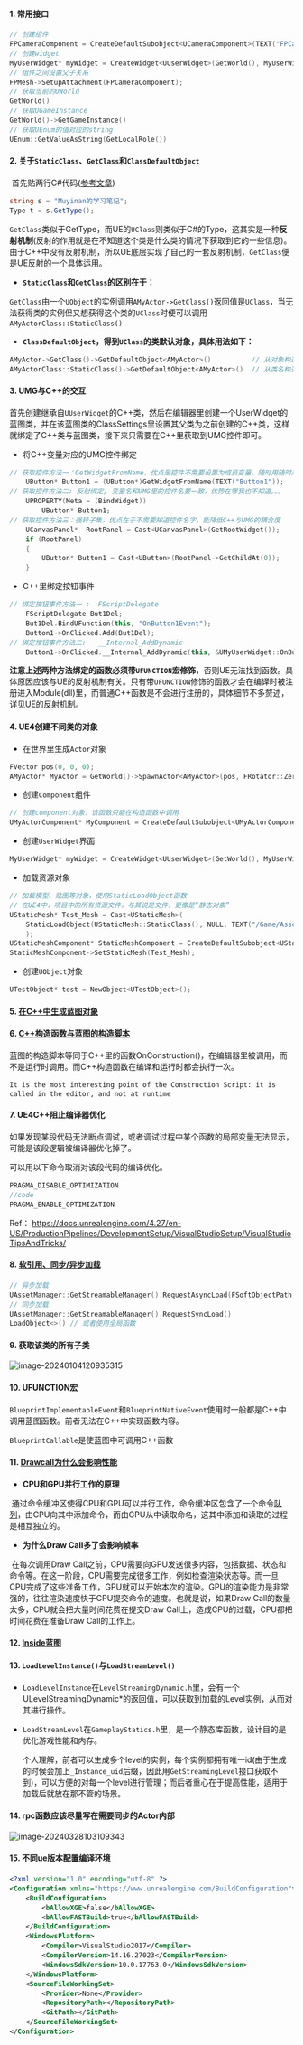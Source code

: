 #### 1. 常用接口

```C++
// 创建组件
FPCameraComponent = CreateDefaultSubobject<UCameraComponent>(TEXT("FPCamera"));
// 创建widget
MyUserWidget* myWidget = CreateWidget<UUserWidget>(GetWorld(), MyUserWidget);
// 组件之间设置父子关系
FPMesh->SetupAttachment(FPCameraComponent);
// 获取当前的UWorld
GetWorld()
// 获取UGameInstance
GetWorld()->GetGameInstance()
// 获取UEnum的值对应的string
UEnum::GetValueAsString(GetLocalRole())
```

#### 2. 关于`StaticClass`、`GetClass`和`ClassDefaultObject`

​		首先贴两行C#代码([参考文章](https://blog.csdn.net/j756915370/article/details/117913118))

```c#
string s = "Muyinan的学习笔记";
Type t = s.GetType();
```

​		`GetClass`类似于GetType，而UE的`UClass`则类似于C#的Type，这其实是一种**反射机制**(反射的作用就是在不知道这个类是什么类的情况下获取到它的一些信息)。由于C++中没有反射机制，所以UE底层实现了自己的一套反射机制，`GetClass`便是UE反射的一个具体运用。

- **`StaticClass`和`GetClass`的区别在于：**

​	`GetClass`由一个`UObject`的实例调用`AMyActor->GetClass()`返回值是`UClass`，当无法获得类的实例但又想获得这个类的`UClass`时便可以调用`AMyActorClass::StaticClass()`

- **`ClassDefaultObject`，得到`UClass`的类默认对象，具体用法如下：**

```C++
AMyActor->GetClass()->GetDefaultObject<AMyActor>()			// 从对象构造默认对象
AMyActorClass::StaticClass()->GetDefaultObject<AMyActor>()	// 从类名构造默认对象
```

#### 3. UMG与C++的交互

​		首先创建继承自`UUserWidget`的C++类，然后在编辑器里创建一个UserWidget的蓝图类，并在该蓝图类的ClassSettings里设置其父类为之前创建的C++类，这样就绑定了C++类与蓝图类，接下来只需要在C++里获取到UMG控件即可。

- 将C++变量对应的UMG控件绑定

```C++
// 获取控件方法一：GetWidgetFromName，优点是控件不需要设置为成员变量，随时用随时声明
	UButton* Button1 = (UButton*)GetWidgetFromName(TEXT("Button1"));
// 获取控件方法二: 反射绑定, 变量名和UMG里的控件名要一致，优势在哪我也不知道。。。
	UPROPERTY(Meta = (BindWidget))
		UButton* Button1;
// 获取控件方法三：强转子集，优点在于不需要知道控件名字，能降低C++与UMG的耦合度
	UCanvasPanel*  RootPanel = Cast<UCanvasPanel>(GetRootWidget());
	if (RootPanel)
	{
		UButton* Button1 = Cast<UButton>(RootPanel->GetChildAt(0));
	}
```

- C++里绑定按钮事件

```C++
// 绑定按钮事件方法一 :  FScriptDelegate
	FScriptDelegate But1Del;
	But1Del.BindUFunction(this, "OnButton1Event");
	Button1->OnClicked.Add(But1Del);
// 绑定按钮事件方法二:	__Internal_AddDynamic
	Button1->OnClicked.__Internal_AddDynamic(this, &UMyUserWidget::OnButton1Event, FName("OnButton1Event"));
```

​		**注意上述两种方法绑定的函数必须带`UFUNCTION`宏修饰**，否则UE无法找到函数。具体原因应该与UE的反射机制有关。只有带`UFUNCTION`修饰的函数才会在编译时被注册进入Module(dll)里，而普通C++函数是不会进行注册的，具体细节不多赘述，详见[UE的反射机制](https://blog.csdn.net/mohuak/article/details/81913532?utm_medium=distribute.pc_relevant_t0.none-task-blog-BlogCommendFromMachineLearnPai2-1.nonecase&depth_1-utm_source=distribute.pc_relevant_t0.none-task-blog-BlogCommendFromMachineLearnPai2-1.nonecase)。

#### 4. UE4创建不同类的对象

- 在世界里生成`Actor`对象

```C++
FVector pos(0, 0, 0);  
AMyActor* MyActor = GetWorld()->SpawnActor<AMyActor>(pos, FRotator::ZeroRotator);
```

- 创建`Component`组件

```C++
// 创建component对象，该函数只能在构造函数中调用
UMyActorComponent* MyComponent = CreateDefaultSubobject<UMyActorComponent>(TEXT("MyComponent"));  
```

- 创建`UserWidget`界面

```C++
MyUserWidget* myWidget = CreateWidget<UUserWidget>(GetWorld(), MyUserWidget);
```

- 加载资源对象

```C++
// 加载模型、贴图等对象，使用StaticLoadObject函数 
// 在UE4中，项目中的所有资源文件，与其说是文件，更像是“静态对象”
UStaticMesh* Test_Mesh = Cast<UStaticMesh>(
    StaticLoadObject(UStaticMesh::StaticClass(), NULL, TEXT("/Game/Assets/StaticMeshes/Test_Mesh"))
    );  
UStaticMeshComponent* StaticMeshComponent = CreateDefaultSubobject<UStaticMeshComponent>(TEXT("StaticMeshComponent"));  
StaticMeshComponent->SetStaticMesh(Test_Mesh);
```

- 创建`UObject`对象

```C++
UTestObject* test = NewObject<UTestObject>();
```

#### 5. [在C++中生成蓝图对象](https://zhuanlan.zhihu.com/p/343208300)



#### 6. [C++构造函数与蓝图的构造脚本](https://blog.csdn.net/qq_43760344/article/details/121524724)

蓝图的构造脚本等同于C++里的函数OnConstruction()，在编辑器里被调用，而不是运行时调用。而C++构造函数在编译和运行时都会执行一次。

```
It is the most interesting point of the Construction Script: it is called in the editor, and not at runtime
```

#### 7. UE4C++阻止编译器优化

如果发现某段代码无法断点调试，或者调试过程中某个函数的局部变量无法显示，可能是该段逻辑被编译器优化掉了。

可以用以下命令取消对该段代码的编译优化。

```C++
PRAGMA_DISABLE_OPTIMIZATION
//code
PRAGMA_ENABLE_OPTIMIZATION
```

Ref： https://docs.unrealengine.com/4.27/en-US/ProductionPipelines/DevelopmentSetup/VisualStudioSetup/VisualStudioTipsAndTricks/

#### 8. [软引用、同步/异步加载](https://blog.csdn.net/qq_29523119/article/details/84455486)

```C++
// 异步加载
UAssetManager::GetStreamableManager().RequestAsyncLoad(FSoftObjectPath, FStreamableDelegate) 
// 同步加载
UAssetManager::GetStreamableManager().RequestSyncLoad()
LoadObject<>() // 或者使用全局函数
```

#### 9. 获取该类的所有子类

![image-20240104120935315](..\..\Resource\image-20240104120935315.png)

#### 10. UFUNCTION宏

`BlueprintImplementableEvent`和`BlueprintNativeEvent`使用时一般都是C++中调用蓝图函数。前者无法在C++中实现函数内容。

`BlueprintCallable`是使蓝图中可调用C++函数

#### 11. [Drawcall为什么会影响性能](https://blog.csdn.net/weixin_42358083/article/details/122750617)

- **CPU和GPU并行工作的原理**

​		通过命令缓冲区使得CPU和GPU可以并行工作，命令缓冲区包含了一个命令[队列](https://so.csdn.net/so/search?q=队列&spm=1001.2101.3001.7020)，由CPU向其中添加命令，而由GPU从中读取命名，这其中添加和读取的过程是相互独立的。

- **为什么Draw Call多了会影响帧率**

​		在每次调用Draw Call之前，CPU需要向GPU发送很多内容，包括数据、状态和命令等。在这一阶段，CPU需要完成很多工作，例如检查渲染状态等。而一旦CPU完成了这些准备工作，GPU就可以开始本次的渲染。GPU的渲染能力是非常强的，往往渲染速度快于CPU提交命令的速度。也就是说，如果Draw Call的数量太多，CPU就会把大量时间花费在提交Draw Call上，造成CPU的过载，CPU都把时间花费在准备Draw Call的工作上。

#### 12. [Inside蓝图](https://blog.csdn.net/j756915370/article/details/121556800)

#### 13.  `LoadLevelInstance()`与`LoadStreamLevel()`

- `LoadLevelInstance`在`LevelStreamingDynamic.h`里，会有一个ULevelStreamingDynamic*的返回值，可以获取到加载的Level实例，从而对其进行操作。

- `LoadStreamLevel`在`GameplayStatics.h`里，是一个静态库函数，设计目的是优化游戏性能和内存。

  个人理解，前者可以生成多个level的实例，每个实例都拥有唯一id(由于生成的时候会加上`_Instance_uid`后缀，因此用`GetStreamingLevel`接口获取不到)，可以方便的对每一个level进行管理；而后者重心在于提高性能，适用于加载后就放在那不管的场景。

#### 14. rpc函数应该尽量写在需要同步的Actor内部

![image-20240328103109343](..\..\Resource\image-20240328103109343.png)

#### 15. 不同ue版本配置编译环境

```xml
<?xml version="1.0" encoding="utf-8" ?>
<Configuration xmlns="https://www.unrealengine.com/BuildConfiguration">
    <BuildConfiguration>
        <bAllowXGE>false</bAllowXGE>
        <bAllowFASTBuild>true</bAllowFASTBuild>
    </BuildConfiguration>
    <WindowsPlatform>
        <Compiler>VisualStudio2017</Compiler>
        <CompilerVersion>14.16.27023</CompilerVersion>
        <WindowsSdkVersion>10.0.17763.0</WindowsSdkVersion>
    </WindowsPlatform>
    <SourceFileWorkingSet> 
        <Provider>None</Provider> 
        <RepositoryPath></RepositoryPath> 
        <GitPath></GitPath> 
    </SourceFileWorkingSet>
</Configuration>
```

